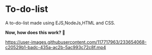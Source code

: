 # To-do-list

 A to-do-list made using EJS,NodeJs,HTML and CSS.


**Now, how does this work? 🔽**

https://user-images.githubusercontent.com/117717963/233654068-c20529b1-badc-435a-ac2b-5ac993c72c8f.mp4

